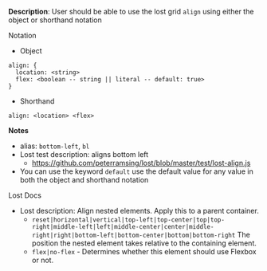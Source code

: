 __Description__: User should be able to use the lost grid `align` using either the object or shorthand notation

Notation
- Object
```
align: {
  location: <string>
  flex: <boolean -- string || literal -- default: true>
}
```
- Shorthand
```
align: <location> <flex>
```

__Notes__

- alias: `bottom-left`, `bl`
- Lost test description: aligns bottom left
    + https://github.com/peterramsing/lost/blob/master/test/lost-align.js
- You can use the keyword `default` use the default value for any value in both the object and shorthand notation

Lost Docs
- Lost description: Align nested elements. Apply this to a parent container.
    + `reset|horizontal|vertical|top-left|top-center|top|top-right|middle-left|left|middle-center|center|middle-right|right|bottom-left|bottom-center|bottom|bottom-right` The position the nested element takes relative to the containing element.
    + `flex|no-flex` - Determines whether this element should use Flexbox or not.
